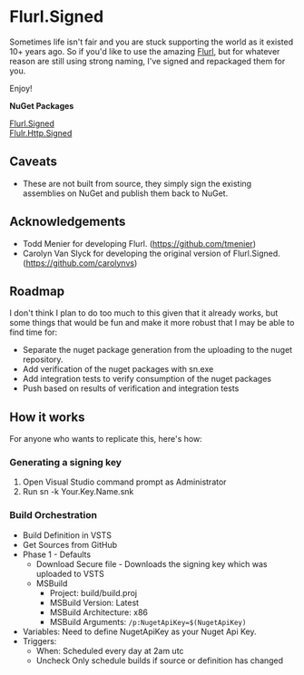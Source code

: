 # Flurl.Signed
Sometimes life isn't fair and you are stuck supporting the world as it existed 10+ years ago. So if you'd like to use the amazing [Flurl](http://tmenier.github.io/Flurl/), but for whatever reason are still using strong naming, I've signed and repackaged them for you.

Enjoy!

**NuGet Packages**

[Flurl.Signed](https://www.nuget.org/packages/Flurl.Signed)<br/>
[Flulr.Http.Signed](https://www.nuget.org/packages/Flurl.Http.Signed)

## Caveats
* These are not built from source, they simply sign the existing assemblies on NuGet and publish them back to NuGet.

## Acknowledgements
* Todd Menier for developing Flurl. (https://github.com/tmenier)
* Carolyn Van Slyck for developing the original version of Flurl.Signed. (https://github.com/carolynvs)

## Roadmap
I don't think I plan to do too much to this given that it already works, but some things that would be fun and make it more robust that I may be able to find time for:
* Separate the nuget package generation from the uploading to the nuget repository.
* Add verification of the nuget packages with sn.exe
* Add integration tests to verify consumption of the nuget packages
* Push based on results of verification and integration tests

## How it works
For anyone who wants to replicate this, here's how:

### Generating a signing key
1. Open Visual Studio command prompt as Administrator
1. Run sn -k Your.Key.Name.snk

### Build Orchestration
* Build Definition in VSTS
* Get Sources from GitHub
* Phase 1 - Defaults
  * Download Secure file - Downloads the signing key which was uploaded to VSTS
  * MSBuild
    * Project: build/build.proj
    * MSBuild Version: Latest
    * MSBuild Architecture: x86
    * MSBuild Arguments: `/p:NugetApiKey=$(NugetApiKey)`
* Variables: Need to define NugetApiKey as your Nuget Api Key.
* Triggers: 
  * When: Scheduled every day at 2am utc
  * Uncheck Only schedule builds if source or definition has changed
